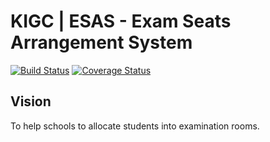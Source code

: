 # KIGC | ESAS - Exam Seats Arrangement System

[![Build Status](https://travis-ci.com/dushimeemma/kigc-esas-frontend.svg?branch=main)](https://travis-ci.com/dushimeemma/kigc-esas-frontend) [![Coverage Status](https://coveralls.io/repos/github/dushimeemma/kigc-esas-frontend/badge.svg?branch=main)](https://coveralls.io/github/dushimeemma/kigc-esas-frontend?branch=main)

## Vision

To help schools to allocate students into examination rooms.

